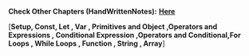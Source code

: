 **Check Other Chapters (HandWrittenNotes):** [**Here**](./HandWrittenNotes/README.md)

[**Setup, Const, Let , Var , Primitives and Object ,Operators and Expressions , Conditional Expression ,Operators and Conditional,For Loops , While Loops , Function , String , Array**]
